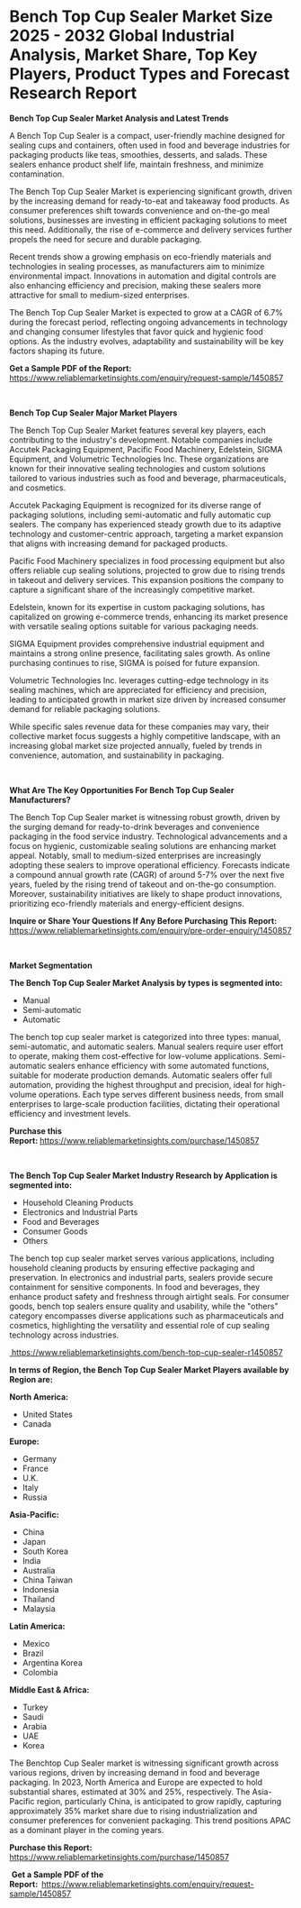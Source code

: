 <p><h1>Bench Top Cup Sealer Market Size 2025 - 2032 Global Industrial Analysis, Market Share, Top Key Players, Product Types and Forecast Research Report</h1></p><p><strong>Bench Top Cup Sealer Market Analysis and Latest Trends</strong></p>
<p><p>A Bench Top Cup Sealer is a compact, user-friendly machine designed for sealing cups and containers, often used in food and beverage industries for packaging products like teas, smoothies, desserts, and salads. These sealers enhance product shelf life, maintain freshness, and minimize contamination.</p><p>The Bench Top Cup Sealer Market is experiencing significant growth, driven by the increasing demand for ready-to-eat and takeaway food products. As consumer preferences shift towards convenience and on-the-go meal solutions, businesses are investing in efficient packaging solutions to meet this need. Additionally, the rise of e-commerce and delivery services further propels the need for secure and durable packaging.</p><p>Recent trends show a growing emphasis on eco-friendly materials and technologies in sealing processes, as manufacturers aim to minimize environmental impact. Innovations in automation and digital controls are also enhancing efficiency and precision, making these sealers more attractive for small to medium-sized enterprises.</p><p>The Bench Top Cup Sealer Market is expected to grow at a CAGR of 6.7% during the forecast period, reflecting ongoing advancements in technology and changing consumer lifestyles that favor quick and hygienic food options. As the industry evolves, adaptability and sustainability will be key factors shaping its future.</p></p>
<p><strong>Get a Sample PDF of the Report:&nbsp;</strong> <a href="https://www.reliablemarketinsights.com/enquiry/request-sample/1450857?utm_campaign=2745&utm_medium=2&utm_source=Github&utm_content=ia&utm_term=16042025&utm_id=bench-top-cup-sealer">https://www.reliablemarketinsights.com/enquiry/request-sample/1450857</a></p>
<p>&nbsp;</p>
<p><strong>Bench Top Cup Sealer Major Market Players</strong></p>
<p><p>The Bench Top Cup Sealer Market features several key players, each contributing to the industry's development. Notable companies include Accutek Packaging Equipment, Pacific Food Machinery, Edelstein, SIGMA Equipment, and Volumetric Technologies Inc. These organizations are known for their innovative sealing technologies and custom solutions tailored to various industries such as food and beverage, pharmaceuticals, and cosmetics.</p><p>Accutek Packaging Equipment is recognized for its diverse range of packaging solutions, including semi-automatic and fully automatic cup sealers. The company has experienced steady growth due to its adaptive technology and customer-centric approach, targeting a market expansion that aligns with increasing demand for packaged products.</p><p>Pacific Food Machinery specializes in food processing equipment but also offers reliable cup sealing solutions, projected to grow due to rising trends in takeout and delivery services. This expansion positions the company to capture a significant share of the increasingly competitive market. </p><p>Edelstein, known for its expertise in custom packaging solutions, has capitalized on growing e-commerce trends, enhancing its market presence with versatile sealing options suitable for various packaging needs. </p><p>SIGMA Equipment provides comprehensive industrial equipment and maintains a strong online presence, facilitating sales growth. As online purchasing continues to rise, SIGMA is poised for future expansion.</p><p>Volumetric Technologies Inc. leverages cutting-edge technology in its sealing machines, which are appreciated for efficiency and precision, leading to anticipated growth in market size driven by increased consumer demand for reliable packaging solutions.</p><p>While specific sales revenue data for these companies may vary, their collective market focus suggests a highly competitive landscape, with an increasing global market size projected annually, fueled by trends in convenience, automation, and sustainability in packaging.</p></p>
<p>&nbsp;</p>
<p><strong>What Are The Key Opportunities For Bench Top Cup Sealer Manufacturers?</strong></p>
<p><p>The Bench Top Cup Sealer market is witnessing robust growth, driven by the surging demand for ready-to-drink beverages and convenience packaging in the food service industry. Technological advancements and a focus on hygienic, customizable sealing solutions are enhancing market appeal. Notably, small to medium-sized enterprises are increasingly adopting these sealers to improve operational efficiency. Forecasts indicate a compound annual growth rate (CAGR) of around 5-7% over the next five years, fueled by the rising trend of takeout and on-the-go consumption. Moreover, sustainability initiatives are likely to shape product innovations, prioritizing eco-friendly materials and energy-efficient designs.</p></p>
<p><strong>Inquire or Share Your Questions If Any Before Purchasing This Report:</strong> <a href="https://www.reliablemarketinsights.com/enquiry/pre-order-enquiry/1450857?utm_campaign=2745&utm_medium=2&utm_source=Github&utm_content=ia&utm_term=16042025&utm_id=bench-top-cup-sealer">https://www.reliablemarketinsights.com/enquiry/pre-order-enquiry/1450857</a></p>
<p>&nbsp;</p>
<p><strong>Market Segmentation</strong></p>
<p><strong>The Bench Top Cup Sealer Market Analysis by types is segmented into:</strong></p>
<p><ul><li>Manual</li><li>Semi-automatic</li><li>Automatic</li></ul></p>
<p><p>The bench top cup sealer market is categorized into three types: manual, semi-automatic, and automatic sealers. Manual sealers require user effort to operate, making them cost-effective for low-volume applications. Semi-automatic sealers enhance efficiency with some automated functions, suitable for moderate production demands. Automatic sealers offer full automation, providing the highest throughput and precision, ideal for high-volume operations. Each type serves different business needs, from small enterprises to large-scale production facilities, dictating their operational efficiency and investment levels.</p></p>
<p><strong>Purchase this Report:&nbsp;</strong><a href="https://www.reliablemarketinsights.com/purchase/1450857?utm_campaign=2745&utm_medium=2&utm_source=Github&utm_content=ia&utm_term=16042025&utm_id=bench-top-cup-sealer">https://www.reliablemarketinsights.com/purchase/1450857</a></p>
<p>&nbsp;</p>
<p><strong>The Bench Top Cup Sealer Market Industry Research by Application is segmented into:</strong></p>
<p><ul><li>Household Cleaning Products</li><li>Electronics and Industrial Parts</li><li>Food and Beverages</li><li>Consumer Goods</li><li>Others</li></ul></p>
<p><p>The bench top cup sealer market serves various applications, including household cleaning products by ensuring effective packaging and preservation. In electronics and industrial parts, sealers provide secure containment for sensitive components. In food and beverages, they enhance product safety and freshness through airtight seals. For consumer goods, bench top sealers ensure quality and usability, while the "others" category encompasses diverse applications such as pharmaceuticals and cosmetics, highlighting the versatility and essential role of cup sealing technology across industries.</p></p>
<p><a href="https://www.reliablemarketinsights.com/bench-top-cup-sealer-r1450857?utm_campaign=2745&utm_medium=2&utm_source=Github&utm_content=ia&utm_term=16042025&utm_id=bench-top-cup-sealer">&nbsp;https://www.reliablemarketinsights.com/bench-top-cup-sealer-r1450857</a></p>
<p><strong>In terms of Region, the Bench Top Cup Sealer Market Players available by Region are:</strong></p>
<p>
    <p> <strong> North America: </strong>
        <ul>
            <li>United States</li>
            <li>Canada</li>
        </ul>
        </p> 
    <p> <strong> Europe: </strong>
        <ul>
            <li>Germany</li>
            <li>France</li>
            <li>U.K.</li>
            <li>Italy</li>
            <li>Russia</li>
        </ul>
        </p> 
    <p> <strong> Asia-Pacific: </strong>
        <ul>
            <li>China</li>
            <li>Japan</li>
            <li>South Korea</li>
            <li>India</li>
            <li>Australia</li>
            <li>China Taiwan</li>
            <li>Indonesia</li>
            <li>Thailand</li>
            <li>Malaysia</li>
        </ul>
        </p> 
    <p> <strong> Latin America: </strong>
        <ul>
            <li>Mexico</li>
            <li>Brazil</li>
            <li>Argentina Korea</li>
            <li>Colombia</li>
        </ul>
        </p> 
    <p> <strong> Middle East & Africa: </strong>
        <ul>
            <li>Turkey</li>
            <li>Saudi</li>
            <li>Arabia</li>
            <li>UAE</li>
            <li>Korea</li>
        </ul>
    </p>
    </p>
<p><p>The Benchtop Cup Sealer market is witnessing significant growth across various regions, driven by increasing demand in food and beverage packaging. In 2023, North America and Europe are expected to hold substantial shares, estimated at 30% and 25%, respectively. The Asia-Pacific region, particularly China, is anticipated to grow rapidly, capturing approximately 35% market share due to rising industrialization and consumer preferences for convenient packaging. This trend positions APAC as a dominant player in the coming years.</p></p>
<p><strong>Purchase this Report: </strong><a href="https://www.reliablemarketinsights.com/purchase/1450857?utm_campaign=2745&utm_medium=2&utm_source=Github&utm_content=ia&utm_term=16042025&utm_id=bench-top-cup-sealer">https://www.reliablemarketinsights.com/purchase/1450857</a></p>
<p>&nbsp;<strong>Get a Sample PDF of the Report:&nbsp;&nbsp;</strong><a href="https://www.reliablemarketinsights.com/enquiry/request-sample/1450857?utm_campaign=2745&utm_medium=2&utm_source=Github&utm_content=ia&utm_term=16042025&utm_id=bench-top-cup-sealer">https://www.reliablemarketinsights.com/enquiry/request-sample/1450857</a></p>
<p><strong></strong></p>
<p><p></p><p></p><p></p></p>